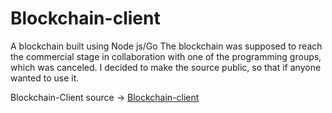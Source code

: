 # Blockchain-client
A blockchain built using Node js/Go
The blockchain was supposed to reach the commercial stage in collaboration with one of the programming groups, which was canceled.
I decided to make the source public, so that if anyone wanted to use it.

Blockchain-Client source  -> [Blockchain-client](https://github.com/Blockchain-client)
